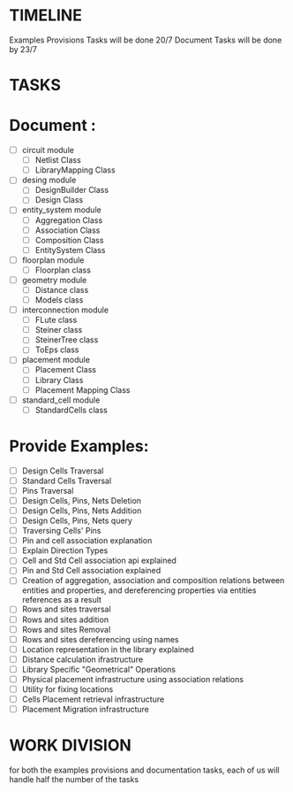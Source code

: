 TIMELINE
========
Examples Provisions Tasks will be done 20/7
Document Tasks will be done by 23/7








TASKS
=====
Document :
==========
- [ ] circuit module
    - [ ] Netlist Class
    - [ ] LibraryMapping Class
- [ ] desing module
    - [ ] DesignBuilder Class
    - [ ] Design Class
- [ ] entity_system module
    - [ ] Aggregation Class
    - [ ] Association Class
    - [ ] Composition Class
    - [ ] EntitySystem Class
- [ ] floorplan module
    - [ ] Floorplan class 
- [ ] geometry module
    - [ ] Distance class
    - [ ] Models class
- [ ] interconnection module
    - [ ] FLute class
    - [ ] Steiner class
    - [ ] SteinerTree class
    - [ ] ToEps class
- [ ] placement module
    - [ ] Placement Class
    - [ ] Library Class
    - [ ] Placement Mapping Class
- [ ] standard_cell module
    - [ ] StandardCells class

Provide Examples:
=================

- [ ] Design Cells Traversal 
- [ ] Standard Cells Traversal
- [ ] Pins Traversal
- [ ] Design Cells, Pins, Nets Deletion
- [ ] Design Cells, Pins, Nets Addition
- [ ] Design Cells, Pins, Nets query
- [ ] Traversing Cells' Pins
- [ ] Pin and cell association explanation
- [ ] Explain Direction Types
- [ ] Cell and Std Cell association api explained
- [ ] Pin and Std Cell association explained
- [ ] Creation of aggregation, association and composition relations between entities and properties, and dereferencing properties via entities references as a result
- [ ] Rows and sites traversal
- [ ] Rows and sites addition
- [ ] Rows and sites Removal
- [ ] Rows and sites dereferencing using names
- [ ] Location representation in the library explained
- [ ] Distance calculation ifrastructure
- [ ] Library Specific "Geometrical" Operations
- [ ] Physical placement infrastructure using association relations
- [ ] Utility for fixing locations 
- [ ] Cells Placement retrieval infrastructure
- [ ] Placement Migration infrastructure

WORK DIVISION
=============
for both the examples provisions and documentation tasks, each of us will handle half 
the number of the tasks

